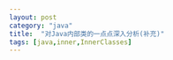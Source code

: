 ```yaml
---
layout: post
category: "java"
title:  "对Java内部类的一点点深入分析(补充)"
tags: [java,inner,InnerClasses]
---
```

